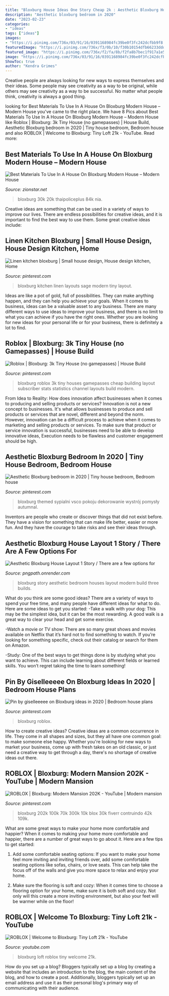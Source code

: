 ```yaml
---
title: "Bloxburg House Ideas One Story Cheap 2k : Aesthetic Bloxburg House Layout 1 Story / There Are A Few Options For"
description: "Aesthetic bloxburg bedroom in 2020"
date: "2023-02-23"
categories:
- "ideas"
tags: ["ideas"]
images:
- "https://i.pinimg.com/736x/03/91/16/0391168984fc39be0f3fc242dcfbb9f8.jpg"
featuredImage: "https://i.pinimg.com/736x/f3/0b/10/f30b10154dfb66233ddd3ab7561094fe.jpg"
featured_image: "https://i.pinimg.com/736x/f2/fa/8b/f2fa8b7bec1f917a1e5825683d069f53.jpg"
image: "https://i.pinimg.com/736x/03/91/16/0391168984fc39be0f3fc242dcfbb9f8.jpg"
ShowToc: true
author: "Kendra Grimes"
---
```



Creative people are always looking for new ways to express themselves and their ideas. Some people may see creativity as a way to be original, while others may see creativity as a way to be successful. No matter what people think, creativity is always a good thing.

	

		
looking for Best Materials To Use In A House On Bloxburg Modern House – Modern House you've came to the right place. We have 8 Pics about Best Materials To Use In A House On Bloxburg Modern House – Modern House like Roblox | Bloxburg: 3k Tiny House (no gamepasses) | House Build, Aesthetic Bloxburg bedroom in 2020 | Tiny house bedroom, Bedroom house and also ROBLOX | Welcome to Bloxburg: Tiny Loft 21k - YouTube. Read more:
		
    
## Best Materials To Use In A House On Bloxburg Modern House – Modern House

<img loading=lazy src="https://i.ytimg.com/vi/XGD5NVzLlTI/maxresdefault.jpg" onerror="this.onerror=null;this.src='https://tse4.mm.bing.net/th?id=OIP.MS75_kP1KHve0a7SNXXb8gHaEK&amp;pid=15.1';" alt="Best Materials To Use In A House On Bloxburg Modern House – Modern House">

_Source: zionstar.net_

>bloxburg 30k 20k thaipoliceplus 84k nia. 

	

Creative ideas are something that can be used in a variety of ways to improve our lives. There are endless possibilities for creative ideas, and it is important to find the best way to use them. Some great creative ideas include:

    
## Linen Kitchen Bloxburg | Small House Design, House Design Kitchen, Home

<img loading=lazy src="https://i.pinimg.com/736x/31/84/68/318468f828c333bd8a14b7dda2428763.jpg" onerror="this.onerror=null;this.src='https://tse2.mm.bing.net/th?id=OIP.c4K8zIyLV_W78MEFmwk2twHaEK&amp;pid=15.1';" alt="Linen kitchen bloxburg | Small house design, House design kitchen, Home">

_Source: pinterest.com_

>bloxburg kitchen linen layouts sage modern tiny layout. 

	

Ideas are like a pot of gold, full of possibilities. They can make anything happen, and they can help you achieve your goals. When it comes to business, ideas can be a valuable asset to any business. There are many different ways to use ideas to improve your business, and there is no limit to what you can achieve if you have the right ones. Whether you are looking for new ideas for your personal life or for your business, there is definitely a lot to find.

    
## Roblox | Bloxburg: 3k Tiny House (no Gamepasses) | House Build

<img loading=lazy src="https://i.pinimg.com/736x/f2/fa/8b/f2fa8b7bec1f917a1e5825683d069f53.jpg" onerror="this.onerror=null;this.src='https://tse3.mm.bing.net/th?id=OIP.DHhUcUKCIHQK4w629Ws1agHaFj&amp;pid=15.1';" alt="Roblox | Bloxburg: 3k Tiny House (no gamepasses) | House Build">

_Source: pinterest.com_

>bloxburg roblox 3k tiny houses gamepasses cheap building layout subscriber stats statistics channel layouts build modern. 

	

From Idea to Reality: How does innovation affect businesses when it comes to producing and selling products or services?
Innovation is not a new concept to businesses. It's what allows businesses to produce and sell products or services that are novel, different and beyond the norm. However, innovation can be a difficult process to achieve when it comes to marketing and selling products or services. To make sure that product or service innovation is successful, businesses need to be able to develop innovative ideas, Execution needs to be flawless and customer engagement should be high.

    
## Aesthetic Bloxburg Bedroom In 2020 | Tiny House Bedroom, Bedroom House

<img loading=lazy src="https://i.pinimg.com/736x/f3/0b/10/f30b10154dfb66233ddd3ab7561094fe.jpg" onerror="this.onerror=null;this.src='https://tse2.mm.bing.net/th?id=OIP.SI3Q3ylyCx-7ZYqUCbPIXgHaI8&amp;pid=15.1';" alt="Aesthetic Bloxburg bedroom in 2020 | Tiny house bedroom, Bedroom house">

_Source: pinterest.com_

>bloxburg themed sypialni vsco pokoju dekorowanie wystrój pomysły autumnal. 

	

Inventors are people who create or discover things that did not exist before. They have a vision for something that can make life better, easier or more fun. And they have the courage to take risks and see their ideas through.

    
## Aesthetic Bloxburg House Layout 1 Story / There Are A Few Options For

<img loading=lazy src="https://66.media.tumblr.com/6f01675c4fcf47f0e99933c890a16feb/374110e7c715baac-c3/s640x960/6d31b74772fb15f94e711d7614961d604e44e972.jpg" onerror="this.onerror=null;this.src='https://tse4.mm.bing.net/th?id=OIP.0R11yWgrEwtj0ElQH_za3QHaFL&amp;pid=15.1';" alt="Aesthetic Bloxburg House Layout 1 Story / There are a few options for">

_Source: pngpath.onrender.com_

>bloxburg story aesthetic bedroom houses layout modern build three builds. 

	

What do you think are some good ideas?
There are a variety of ways to spend your free time, and many people have different ideas for what to do. Here are some ideas to get you started: 
-Take a walk with your dog: This may be the simplest idea, but it can be the most rewarding. A good walk is a great way to clear your head and get some exercise. 

-Watch a movie or TV show: There are so many great shows and movies available on Netflix that it’s hard not to find something to watch. If you’re looking for something specific, check out their catalog or search for them on Amazon. 

-Study: One of the best ways to get things done is by studying what you want to achieve. This can include learning about different fields or learned skills. You won’t regret taking the time to learn something!

    
## Pin By Giselleeeee On Bloxburg Ideas In 2020 | Bedroom House Plans

<img loading=lazy src="https://i.pinimg.com/736x/03/91/16/0391168984fc39be0f3fc242dcfbb9f8.jpg" onerror="this.onerror=null;this.src='https://tse2.mm.bing.net/th?id=OIP.H-brVIKfesQwsli6I6EViQHaEK&amp;pid=15.1';" alt="Pin by giselleeeee on Bloxburg ideas in 2020 | Bedroom house plans">

_Source: pinterest.com_

>bloxburg roblox. 

	

How to create creative ideas?
Creative ideas are a common occurrence in life. They come in all shapes and sizes, but they all have one common goal: to make someone else happy. Whether you're looking for new ways to market your business, come up with fresh takes on an old classic, or just need a creative way to get through a day, there's no shortage of creative ideas out there.

    
## ROBLOX | Bloxburg: Modern Mansion 202K - YouTube | Modern Mansion

<img loading=lazy src="https://i.pinimg.com/736x/d1/5f/dc/d15fdcd3497e0d497e54a6d5f6ed91e4.jpg" onerror="this.onerror=null;this.src='https://tse4.mm.bing.net/th?id=OIP.UNjZy1CEq98EeZ7JD3D1GQHaFj&amp;pid=15.1';" alt="ROBLOX | Bloxburg: Modern Mansion 202K - YouTube | Modern mansion">

_Source: pinterest.com_

>bloxburg 202k 100k 70k 300k 10k blox 30k fiverr contruindo 42k 109k. 

	

What are some great ways to make your home more comfortable and happier?
When it comes to making your home more comfortable and happier, there are a number of great ways to go about it. Here are a few tips to get started:
1. Add some comfortable seating options: If you want to make your home feel more inviting and inviting friends over, add some comfortable seating options like sofas, chairs, or love seats. This can help take the focus off of the walls and give you more space to relax and enjoy your home.

2. Make sure the flooring is soft and cozy: When it comes time to choose a flooring option for your home, make sure it is both soft and cozy. Not only will this create a more inviting environment, but also your feet will be warmer while on the floor!


    
## ROBLOX | Welcome To Bloxburg: Tiny Loft 21k - YouTube

<img loading=lazy src="https://i.ytimg.com/vi/OzczFxHoZ4Q/maxresdefault.jpg" onerror="this.onerror=null;this.src='https://tse1.mm.bing.net/th?id=OIP.J9_rk9XR5k1a8-ijvOdmPQHaEK&amp;pid=15.1';" alt="ROBLOX | Welcome to Bloxburg: Tiny Loft 21k - YouTube">

_Source: youtube.com_

>bloxburg loft roblox tiny welcome 21k. 

	

How do you set up a blog?
Bloggers typically set up a blog by creating a website that includes an introduction to the blog, the main content of the blog, and how to create a post. Additionally, bloggers typically set up an email address and use it as their personal blog's primary way of communicating with their audience.

